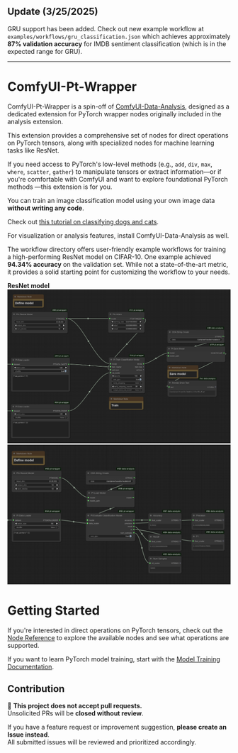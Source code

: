 ## Update (3/25/2025) 

GRU support has been added.
Check out new example workflow at `examples/workflows/gru_classification.json` which achieves approximately **87% validation accuracy** for IMDB sentiment classification (which is in the expected range for GRU).

---
# ComfyUI-Pt-Wrapper  

ComfyUI-Pt-Wrapper is a spin-off of [ComfyUI-Data-Analysis](https://github.com/HowToSD/ComfyUI-Data-Analysis), designed as a dedicated extension for PyTorch wrapper nodes originally included in the analysis extension.

This extension provides a comprehensive set of nodes for direct operations on PyTorch tensors, along with specialized nodes for machine learning tasks like ResNet.

If you need access to PyTorch's low-level methods (e.g., `add`, `div`, `max`, `where`, `scatter`, `gather`) to manipulate tensors or extract information—or if you're comfortable with ComfyUI and want to explore foundational PyTorch methods —this extension is for you.

You can train an image classification model using your own image data **without writing any code**.

Check out [this tutorial on classifying dogs and cats](docs/dog_cat_classification_model_training.md).

For visualization or analysis features, install ComfyUI-Data-Analysis as well.

The workflow directory offers user-friendly example workflows for training a high-performing ResNet model on CIFAR-10. One example achieved **94.34% accuracy** on the validation set. While not a state-of-the-art metric, it provides a solid starting point for customizing the workflow to your needs.

**ResNet model**
![Train](docs/images/resnet_train.png)
![Eval](docs/images/resnet_eval.png)

# Getting Started
If you're interested in direct operations on PyTorch tensors, check out the [Node Reference](docs/reference/node_reference.md) to explore the available nodes and see what operations are supported.

If you want to learn PyTorch model training, start with the [Model Training Documentation](docs/model_training.md).

## Contribution
🚫 **This project does not accept pull requests.**  
Unsolicited PRs will be **closed without review**.  

If you have a feature request or improvement suggestion, **please create an Issue instead**.  
All submitted issues will be reviewed and prioritized accordingly.
